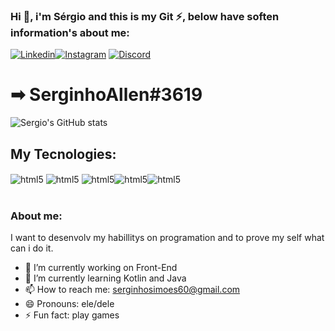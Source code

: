 ### Hi 👋, i'm Sérgio and this is my Git ⚡, below have soften information's about me:

[![Linkedin](https://img.shields.io/badge/LinkedIn-0077B5?style=for-the-badge&logo=linkedin&logoColor=white)](https://www.linkedin.com/in/sérgio-simões-5267591bb/)[![Instagram](https://img.shields.io/badge/Instagram-E4405F?style=for-the-badge&logo=instagram&logoColor=white)](https://www.instagram.com/serginhoallen/) [![Discord](https://img.shields.io/badge/Discord-7289DA?style=for-the-badge&logo=discord&logoColor=white)](SerginhoAllen#3619) <H1>➡ SerginhoAllen#3619</H1>


![Sergio's GitHub stats](https://github-readme-stats.vercel.app/api?username=SergioAllenSimoes&show_icons=true&theme=cobalt)


## My Tecnologies: 

<div style="display:inline_block">
<img align= "center" alt="html5" src="https://img.shields.io/badge/HTML5-E34F26?style=for-the-badge&logo=html5&logoColor=white"> 
<img align= "center" alt="html5" src="https://img.shields.io/badge/CSS3-1572B6?style=for-the-badge&logo=css3&logoColor=white">
<img align= "center" alt="html5" src="https://img.shields.io/badge/JavaScript-323330?style=for-the-badge&logo=javascript&logoColor=F7DF1E"><img align= "center" alt="html5" src="https://img.shields.io/badge/Python-3776AB?style=for-the-badge&logo=python&logoColor=white"><img align= "center" alt="html5" src="https://img.shields.io/badge/Kotlin-0095D5?&style=for-the-badge&logo=kotlin&logoColor=white">
</div>
<br>

### About me: 

I want to desenvolv my habillitys on programation and to prove my self what can i do it.

- 🔭 I’m currently working on Front-End
- 🌱 I’m currently learning Kotlin and Java
- 📫 How to reach me: serginhosimoes60@gmail.com  
- 😄 Pronouns: ele/dele
- ⚡ Fun fact: play games
